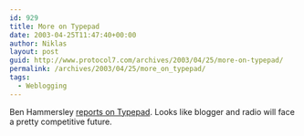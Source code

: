 ```yaml
---
id: 929
title: More on Typepad
date: 2003-04-25T11:47:40+00:00
author: Niklas
layout: post
guid: http://www.protocol7.com/archives/2003/04/25/more-on-typepad/
permalink: /archives/2003/04/25/more_on_typepad/
tags:
  - Weblogging
---
```

<div class='microid-1874aa43af8ec9617c74bf5ee68fc0c1afa3eb1d'>
  <p>
    Ben Hammersley <a href="http://www.guardian.co.uk/online/news/0,12597,942024,00.html">reports on Typepad</a>. Looks like blogger and radio will face a pretty competitive future.
  </p>
</div>